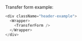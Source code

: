 Transfer form example:

```js
<div className="header-example">
  <Wrapper>
    <TransferForm />
  </Wrapper>
</div>
```
